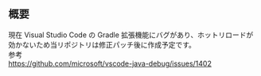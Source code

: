 ## 概要

現在 Visual Studio Code の Gradle 拡張機能にバグがあり、ホットリロードが効かないため当リポジトリは修正パッチ後に作成予定です。  
参考  
https://github.com/microsoft/vscode-java-debug/issues/1402
